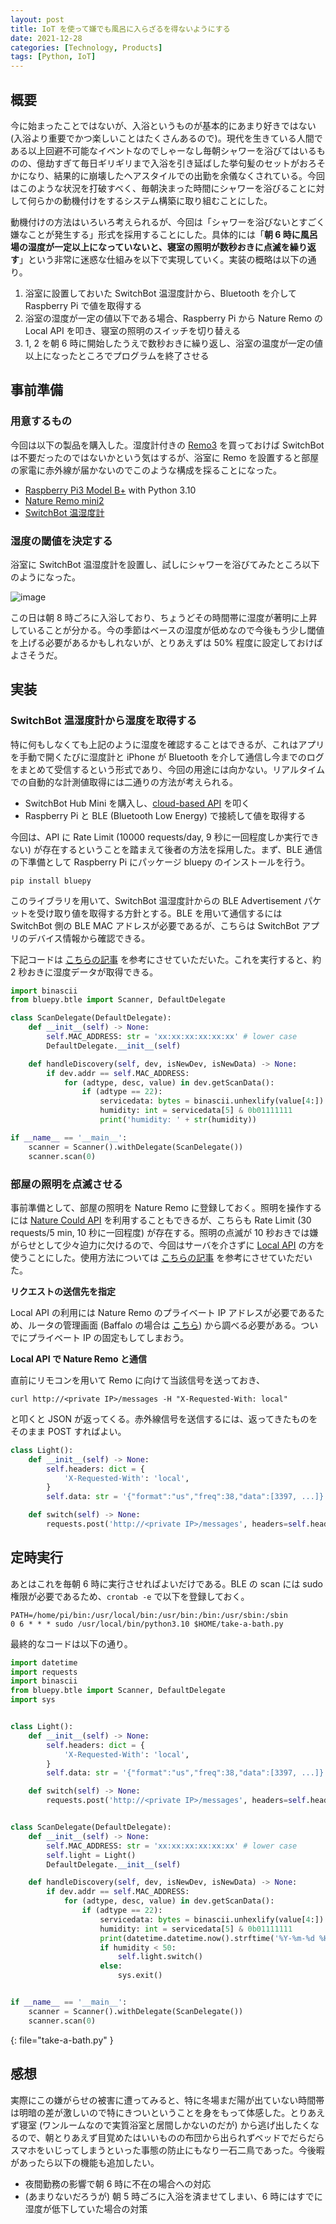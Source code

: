 ```yaml
---
layout: post
title: IoT を使って嫌でも風呂に入らざるを得ないようにする
date: 2021-12-28
categories: [Technology, Products]
tags: [Python, IoT]
---
```


## 概要
今に始まったことではないが、入浴というものが基本的にあまり好きではない (入浴より重要でかつ楽しいことはたくさんあるので)。現代を生きている人間である以上回避不可能なイベントなのでしゃーなし毎朝シャワーを浴びてはいるものの、億劫すぎて毎日ギリギリまで入浴を引き延ばした挙句髪のセットがおろそかになり、結果的に崩壊したヘアスタイルでの出勤を余儀なくされている。今回はこのような状況を打破すべく、毎朝決まった時間にシャワーを浴びることに対して何らかの動機付けをするシステム構築に取り組むことにした。

動機付けの方法はいろいろ考えられるが、今回は「シャワーを浴びないとすごく嫌なことが発生する」形式を採用することにした。具体的には「**朝 6 時に風呂場の湿度が一定以上になっていないと、寝室の照明が数秒おきに点滅を繰り返す**」という非常に迷惑な仕組みを以下で実現していく。実装の概略は以下の通り。

1. 浴室に設置しておいた SwitchBot 温湿度計から、Bluetooth を介して Raspberry Pi で値を取得する
2. 浴室の湿度が一定の値以下である場合、Raspberry Pi から Nature Remo の Local API を叩き、寝室の照明のスイッチを切り替える
3. 1, 2 を朝 6 時に開始したうえで数秒おきに繰り返し、浴室の温度が一定の値以上になったところでプログラムを終了させる

## 事前準備
### 用意するもの
今回は以下の製品を購入した。湿度計付きの [Remo3](https://www.amazon.co.jp/dp/B08BLSLWH4/?coliid=I2YZX6L7JP40MX&colid=2QNA7G7A5RMMX&ref_=lv_ov_lig_dp_it&th=1) を買っておけば SwitchBot は不要だったのではないかという気はするが、浴室に Remo を設置すると部屋の家電に赤外線が届かないのでこのような構成を採ることになった。

- [Raspberry Pi3 Model B+](https://akizukidenshi.com/catalog/g/gM-13470/) with Python 3.10
- [Nature Remo mini2](https://www.amazon.co.jp/gp/product/B08P6ZSXWZ/ref=as_li_tl?ie=UTF8&tag=naturejapan01-22&camp=247&creative=1211&linkCode=as2&creativeASIN=B08P6ZSXWZ&linkId=e2f97c67178375253e6ee3f93dc1842f)
- [SwitchBot 温湿度計](https://www.amazon.co.jp/Alexa%E8%AA%8D%E5%AE%9A%E3%80%91SwitchBot-%E3%82%B9%E3%82%A4%E3%82%B9%E8%A3%BD%E3%82%BB%E3%83%B3%E3%82%B5%E3%83%BC-%E3%82%B9%E3%83%9E%E3%83%9B%E3%81%A7%E6%B8%A9%E5%BA%A6%E6%B9%BF%E5%BA%A6%E7%AE%A1%E7%90%86-Alexa%E3%80%81Google-home%E3%80%81HomePod%E3%80%81IFTTT/dp/B07L4QNZVF)

### 湿度の閾値を決定する
浴室に SwitchBot 温湿度計を設置し、試しにシャワーを浴びてみたところ以下のようになった。

![image](/assets/img/humidity.png)

この日は朝 8 時ごろに入浴しており、ちょうどその時間帯に湿度が著明に上昇していることが分かる。今の季節はベースの湿度が低めなので今後もう少し閾値を上げる必要があるかもしれないが、とりあえずは 50% 程度に設定しておけばよさそうだ。

## 実装
### SwitchBot 温湿度計から湿度を取得する
特に何もしなくても上記のように湿度を確認することはできるが、これはアプリを手動で開くたびに湿度計と iPhone が Bluetooth を介して通信し今までのログをまとめて受信するという形式であり、今回の用途には向かない。リアルタイムでの自動的な計測値取得には二通りの方法が考えられる。

- SwitchBot Hub Mini を購入し、[cloud-based API](https://github.com/OpenWonderLabs/SwitchBotAPI) を叩く
- Raspberry Pi と BLE (Bluetooth Low Energy) で接続して値を取得する

今回は、API に Rate Limit (10000 requests/day, 9 秒に一回程度しか実行できない) が存在するということを踏まえて後者の方法を採用した。まず、BLE 通信の下準備として Raspberry Pi にパッケージ bluepy のインストールを行う。

```console
pip install bluepy
```

このライブラリを用いて、SwitchBot 温湿度計からの BLE Advertisement パケットを受け取り値を取得する方針とする。BLE を用いて通信するには SwitchBot 側の BLE MAC アドレスが必要であるが、こちらは SwitchBot アプリのデバイス情報から確認できる。

下記コードは [こちらの記事](https://qiita.com/warpzone/items/11ec9bef21f5b965bce3) を参考にさせていただいた。これを実行すると、約 2 秒おきに湿度データが取得できる。

```python
import binascii
from bluepy.btle import Scanner, DefaultDelegate

class ScanDelegate(DefaultDelegate):
    def __init__(self) -> None:
        self.MAC_ADDRESS: str = 'xx:xx:xx:xx:xx:xx' # lower case
        DefaultDelegate.__init__(self)

    def handleDiscovery(self, dev, isNewDev, isNewData) -> None:
        if dev.addr == self.MAC_ADDRESS:
            for (adtype, desc, value) in dev.getScanData():
                if (adtype == 22):
                    servicedata: bytes = binascii.unhexlify(value[4:])
                    humidity: int = servicedata[5] & 0b01111111
                    print('humidity: ' + str(humidity))

if __name__ == '__main__':
    scanner = Scanner().withDelegate(ScanDelegate())
    scanner.scan(0)
```

### 部屋の照明を点滅させる
事前準備として、部屋の照明を Nature Remo に登録しておく。照明を操作するには [Nature Could API](https://swagger.nature.global/) を利用することもできるが、こちらも Rate Limit (30 requests/5 min, 10 秒に一回程度) が存在する。照明の点滅が 10 秒おきでは嫌がらせとして少々迫力に欠けるので、今回はサーバを介さずに [Local API](https://local-swagger.nature.global/) の方を使うことにした。使用方法については [こちらの記事](https://blog.yuu26.com/nature-remo-local-api/) を参考にさせていただいた。

**リクエストの送信先を指定**

Local API の利用には Nature Remo のプライベート IP アドレスが必要であるため、ルータの管理画面 (Baffalo の場合は [こちら](https://www.buffalo.jp/support/faq/detail/129.html)) から調べる必要がある。ついでにプライベート IP の固定もしてしまおう。

**Local API で Nature Remo と通信**

直前にリモコンを用いて Remo に向けて当該信号を送っておき、

```console
curl http://<private IP>/messages -H "X-Requested-With: local"
```

と叩くと JSON が返ってくる。赤外線信号を送信するには、返ってきたものをそのまま POST すればよい。

```python
class Light():
    def __init__(self) -> None:
        self.headers: dict = {
            'X-Requested-With': 'local',
        }
        self.data: str = '{"format":"us","freq":38,"data":[3397, ...]}'

    def switch(self) -> None:
        requests.post('http://<private IP>/messages', headers=self.headers, data=self.data)
```

## 定時実行
あとはこれを毎朝 6 時に実行させればよいだけである。BLE の scan には sudo 権限が必要であるため、`crontab -e` で以下を登録しておく。

```console
PATH=/home/pi/bin:/usr/local/bin:/usr/bin:/bin:/usr/sbin:/sbin
0 6 * * * sudo /usr/local/bin/python3.10 $HOME/take-a-bath.py
```

最終的なコードは以下の通り。

```python
import datetime
import requests
import binascii
from bluepy.btle import Scanner, DefaultDelegate
import sys


class Light():
    def __init__(self) -> None:
        self.headers: dict = {
            'X-Requested-With': 'local',
        }
        self.data: str = '{"format":"us","freq":38,"data":[3397, ...]}'

    def switch(self) -> None:
        requests.post('http://<private IP>/messages', headers=self.headers, data=self.data)


class ScanDelegate(DefaultDelegate):
    def __init__(self) -> None:
        self.MAC_ADDRESS: str = 'xx:xx:xx:xx:xx:xx' # lower case
        self.light = Light()
        DefaultDelegate.__init__(self)

    def handleDiscovery(self, dev, isNewDev, isNewData) -> None:
        if dev.addr == self.MAC_ADDRESS:
            for (adtype, desc, value) in dev.getScanData():
                if (adtype == 22):
                    servicedata: bytes = binascii.unhexlify(value[4:])
                    humidity: int = servicedata[5] & 0b01111111
                    print(datetime.datetime.now().strftime('%Y-%m-%d %H:%M:%S'), str(humidity))
                    if humidity < 50:
                        self.light.switch()
                    else:
                        sys.exit()


if __name__ == '__main__':
    scanner = Scanner().withDelegate(ScanDelegate())
    scanner.scan(0)
```
{: file="take-a-bath.py" }

## 感想
実際にこの嫌がらせの被害に遭ってみると、特に冬場まだ陽が出ていない時間帯は明暗の差が激しいので特にきついということを身をもって体感した。とりあえず寝室 (ワンルームなので実質浴室と居間しかないのだが) から逃げ出したくなるので、朝とりあえず目覚めたはいいものの布団から出られずベッドでだらだらスマホをいじってしまうといった事態の防止にもなり一石二鳥であった。今後暇があったら以下の機能も追加したい。

- 夜間勤務の影響で朝 6 時に不在の場合への対応
- (あまりないだろうが) 朝 5 時ごろに入浴を済ませてしまい、6 時にはすでに湿度が低下していた場合の対策